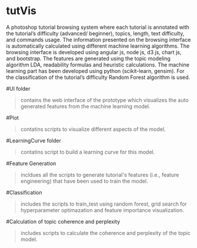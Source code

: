 # tutVis
A photoshop tutorial browsing system where each tutorial is annotated with the tutorial’s difficulty (advanced/ beginner), topics, length, text difficulty, and commands usage. The information presented on the browsing interface is automatically calculated using different machine learning algorithms. The browsing interface is developed using angular js, node js, d3 js, chart js, and bootstrap. The features are generated using the topic modeling algorithm LDA, readability formulas and heuristic calculations. The machine learning part has been developed using python (scikit-learn, gensim). For the classification of the tutorial’s difficulty Random Forest algorithm is used.

#UI folder 
>contains the web interface of the prototype which visualizes the auto generated features from the machine learning model.

#Plot 
>contatins scripts to visualize different aspects of the model.

#LearningCurve folder 
>contatins script to build a learning curve for this model.

#Feature Generation 
>incldues all the scripts to generate tutorial's features (i.e., feature engineering) that have been used to train the model.

#Classification 
>includes the scripts to train_test using random forest, grid search for hyperparameter optimazation and feature importance visualization.

#Calculation of topic coherence and perplexity 
>includes scripts to calculate the coherence and perplexity of the topic model.
